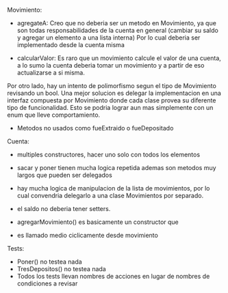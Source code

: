Movimiento:

- agregateA:
Creo que no deberia ser un metodo en Movimiento,
ya que son todas responsabilidades de la cuenta en general
(cambiar su saldo y agregar un elemento a una lista interna)
Por lo cual deberia ser implementado desde la cuenta misma

- calcularValor: Es raro que un movimiento calcule el valor
de una cuenta, a lo sumo la cuenta deberia tomar un movimiento
y a partir de eso actualizarse a si misma.

Por otro lado, hay un intento de polimorfismo segun el tipo de Movimiento revisando un bool. 
Una mejor solucion es delegar la implementacion en una interfaz compuesta por Movimiento donde cada clase provea su diferente tipo de funcionalidad.
Esto se podria lograr aun mas simplemente con un enum
que lleve comportamiento.

- Metodos no usados como fueExtraido o fueDepositado

Cuenta:

- multiples constructores, hacer uno solo
con todos los elementos

- sacar y poner tienen mucha logica repetida
ademas son metodos muy largos que pueden ser delegados

- hay mucha logica de manipulacion de la lista de movimientos, por lo cual convendria delegarlo a una clase
Movimientos por separado.

- el saldo no deberia tener setters.

- agregarMovimiento() es basicamente un constructor que
- es llamado medio ciclicamente desde movimiento 

Tests: 

- Poner() no testea nada
- TresDepositos() no testea nada
- Todos los tests llevan nombres de acciones 
en lugar de nombres de condiciones a revisar